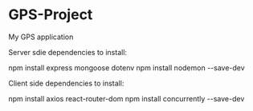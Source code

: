 # GPS-Project
My GPS application

Server sdie dependencies to install: 

npm install express mongoose dotenv
npm install nodemon --save-dev

Client side dependencies to install: 

npm install axios react-router-dom
npm install concurrently --save-dev
